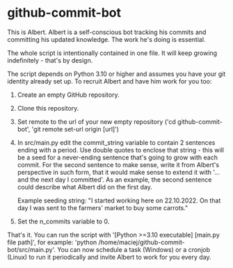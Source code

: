 # github-commit-bot
This is Albert. Albert is a self-conscious bot tracking his commits and committing his updated knowledge.
The work he's doing is essential.

The whole script is intentionally contained in one file. It will keep growing indefinitely - that's by design.

The script depends on Python 3.10 or higher and assumes you have your git identity already set up.
To recruit Albert and have him work for you too:
1. Create an empty GitHub repository.
2. Clone this repository.
3. Set remote to the url of your new empty repository ('cd github-commit-bot', 'git remote set-url origin [url]')
4. In src/main.py edit the commit_string variable to contain 2 sentences ending with a period. Use double quotes 
   to enclose that string - this will be a seed for a never-ending sentence that's going to grow with each commit.
   For the second sentence to make sense, write it from Albert's perspective in such form, that it would make
   sense to extend it with '... and the next day I committed'. As an example, the second sentence could describe what
   Albert did on the first day. 

   Example seeding string: "I started working here on 22.10.2022. On that day I was sent to the farmers' market to
   buy some carrots."
5. Set the n_commits variable to 0.

That's it. You can run the script with '[Python >=3.10 executable] [main.py file path]',
for example: 'python /home/maciej/github-commit-bot/src/main.py'. 
You can now schedule a task (Windows) or a cronjob (Linux) to run it periodically 
and invite Albert to work for you every day.
